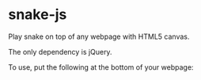 snake-js
========

Play snake on top of any webpage with HTML5 canvas.

The only dependency is jQuery.

To use, put the following at the bottom of your webpage:
    <script src="path/to/snake.js"></script>
    <script>Snake.run();</script>
